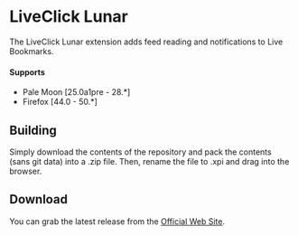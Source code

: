 # LiveClick Lunar

The LiveClick Lunar extension adds feed reading and notifications to Live Bookmarks.

#### Supports
 * Pale Moon [25.0a1pre - 28.*]
 * Firefox [44.0 - 50.*]

## Building
Simply download the contents of the repository and pack the contents (sans git data) into a .zip file. Then, rename the file to .xpi and drag into the browser.

## Download
You can grab the latest release from the [Official Web Site](//realityripple.com/Software/Mozilla-Extensions/LiveClick-Lunar/).
